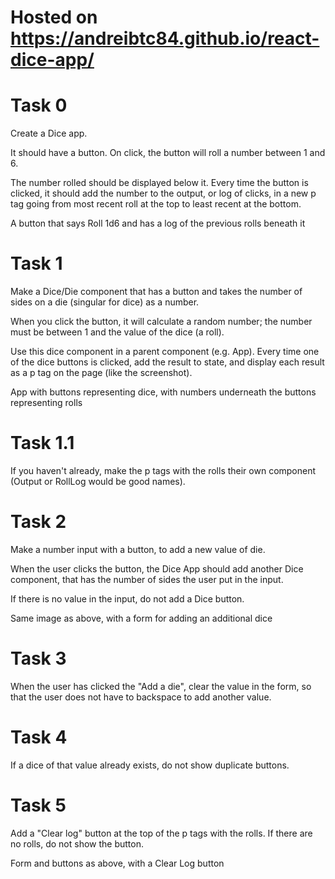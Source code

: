 # Hosted on https://andreibtc84.github.io/react-dice-app/

# Task 0

Create a Dice app.

It should have a button. On click, the button will roll a number between 1 and 6.

The number rolled should be displayed below it. Every time the button is clicked, it should add the number to the output, or log of clicks, in a new p tag going from most recent roll at the top to least recent at the bottom.

A button that says Roll 1d6 and has a log of the previous rolls beneath it

# Task 1

Make a Dice/Die component that has a button and takes the number of sides on a die (singular for dice) as a number.

When you click the button, it will calculate a random number; the number must be between 1 and the value of the dice (a roll).

Use this dice component in a parent component (e.g. App). Every time one of the dice buttons is clicked, add the result to state, and display each result as a p tag on the page (like the screenshot).

App with buttons representing dice, with numbers underneath the buttons representing rolls

# Task 1.1

If you haven't already, make the p tags with the rolls their own component (Output or RollLog would be good names).

# Task 2

Make a number input with a button, to add a new value of die.

When the user clicks the button, the Dice App should add another Dice component, that has the number of sides the user put in the input.

If there is no value in the input, do not add a Dice button.

Same image as above, with a form for adding an additional dice

# Task 3

When the user has clicked the "Add a die", clear the value in the form, so that the user does not have to backspace to add another value.

# Task 4

If a dice of that value already exists, do not show duplicate buttons.

# Task 5

Add a "Clear log" button at the top of the p tags with the rolls. If there are no rolls, do not show the button.

Form and buttons as above, with a Clear Log button
